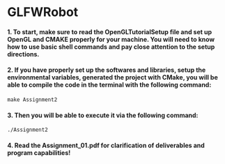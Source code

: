 # GLFWRobot
#### 1. To start, make sure to read the OpenGLTutorialSetup file and set up OpenGL and CMAKE properly for your machine. You will need to know how to use basic shell commands and pay close attention to the setup directions.
#### 2. If you have properly set up the softwares and libraries, setup the environmental variables, generated the project with CMake, you will be able to compile the code in the terminal with the following command:
``
make Assignment2
``
#### 3. Then you will be able to execute it via the following command:
``
./Assignment2
``
#### 4. Read the Assignment_01.pdf for clarification of deliverables and program capabilities!
